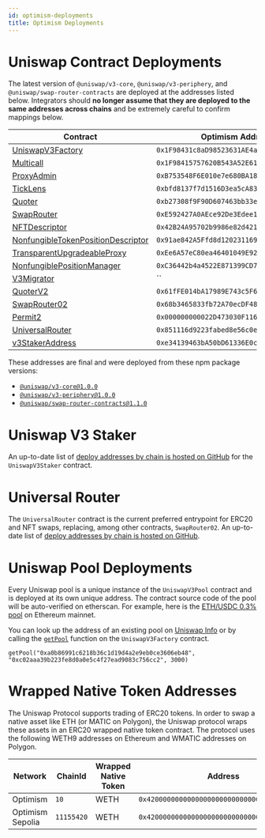 ```yaml
---
id: optimism-deployments
title: Optimism Deployments
---
```


# Uniswap Contract Deployments

The latest version of `@uniswap/v3-core`, `@uniswap/v3-periphery`, and `@uniswap/swap-router-contracts` are deployed at the addresses listed below. Integrators should **no longer assume that they are deployed to the same addresses across chains** and be extremely careful to confirm mappings below.

| Contract                                                                                                                                                     | Optimism Addresses                           | OP Sepolia Addresses  SDK-Core               | OP Sepolia Addresses                         |
| ------------------------------------------------------------------------------------------------------------------------------------------------------------ | -------------------------------------------- | -------------------------------------------- | -------------------------------------------- |
| [UniswapV3Factory](https://github.com/Uniswap/uniswap-v3-core/blob/v1.0.0/contracts/UniswapV3Factory.sol)                                                    | `0x1F98431c8aD98523631AE4a59f267346ea31F984` | `0x8CE191193D15ea94e11d327b4c7ad8bbE520f6aF` | `0x4752ba5DBc23f44D87826276BF6Fd6b1C372aD24` |
| [Multicall](https://optimistic.etherscan.io/address/0x1F98415757620B543A52E61c46B32eB19261F984#code)                                                         | `0x1F98415757620B543A52E61c46B32eB19261F984` | `0x80e4e06841bb76AA9735E0448cB8d003C0EF009a` | `0xd867e273eAbD6c853fCd0Ca0bFB6a3aE6491d2C1` |
| [ProxyAdmin](https://github.com/OpenZeppelin/openzeppelin-contracts/blob/v3.4.1-solc-0.7-2/contracts/proxy/ProxyAdmin.sol)                                   | `0xB753548F6E010e7e680BA186F9Ca1BdAB2E90cf2` | `0xD7303474Baca835743B54D73799688990f24a79D` | `0xD7303474Baca835743B54D73799688990f24a79D` |
| [TickLens](https://github.com/Uniswap/uniswap-v3-periphery/blob/v1.0.0/contracts/lens/TickLens.sol)                                                          | `0xbfd8137f7d1516D3ea5cA83523914859ec47F573` | `0xCb7f54747F58F8944973cea5b8f4ac2209BadDC5` | `0xedf6066a2b290C185783862C7F4776A2C8077AD1` |
| [Quoter](https://github.com/Uniswap/uniswap-v3-periphery/blob/v1.0.0/contracts/lens/Quoter.sol)                                                              | `0xb27308f9F90D607463bb33eA1BeBb41C27CE5AB6` | ``                                           | ``                                           |
| [SwapRouter](https://github.com/Uniswap/uniswap-v3-periphery/blob/v1.0.0/contracts/SwapRouter.sol)                                                           | `0xE592427A0AEce92De3Edee1F18E0157C05861564` | ``                                           | ``                                           |
| [NFTDescriptor](https://github.com/Uniswap/uniswap-v3-periphery/blob/v1.0.0/contracts/libraries/NFTDescriptor.sol)                                           | `0x42B24A95702b9986e82d421cC3568932790A48Ec` | `0x4e0caFF1Df1cCd7CF782FDdeD77f020699B57f1a` | `0x4e0caFF1Df1cCd7CF782FDdeD77f020699B57f1a` |
| [NonfungibleTokenPositionDescriptor](https://github.com/Uniswap/uniswap-v3-periphery/blob/v1.0.0/contracts/NonfungibleTokenPositionDescriptor.sol)           | `0x91ae842A5Ffd8d12023116943e72A606179294f3` | `0xd7c6e867591608D32Fe476d0DbDc95d0cf584c8F` | `0xd7c6e867591608D32Fe476d0DbDc95d0cf584c8F` |
| [TransparentUpgradeableProxy](https://github.com/OpenZeppelin/openzeppelin-contracts/blob/v3.4.1-solc-0.7-2/contracts/proxy/TransparentUpgradeableProxy.sol) | `0xEe6A57eC80ea46401049E92587E52f5Ec1c24785` | `0x1E2A708040Eb6Ed08893E27E35D399e8E8e7857E` | `0x1E2A708040Eb6Ed08893E27E35D399e8E8e7857E` |
| [NonfungiblePositionManager](https://github.com/Uniswap/uniswap-v3-periphery/blob/v1.0.0/contracts/NonfungiblePositionManager.sol)                           | `0xC36442b4a4522E871399CD717aBDD847Ab11FE88` | `0xdA75cEf1C93078e8b736FCA5D5a30adb97C8957d` | `0x27F971cb582BF9E50F397e4d29a5C7A34f11faA2` |
| [V3Migrator](https://github.com/Uniswap/uniswap-v3-periphery/blob/v1.0.0/contracts/V3Migrator.sol)                                                           | ``                                           | `0xE7EcbAAaA54D007A00dbb6c1d2f150066D69dA07` | `0xCbf8b7f80800bd4888Fbc7bf1713B80FE4E23E10` |
| [QuoterV2](https://github.com/Uniswap/v3-periphery/blob/main/contracts/lens/QuoterV2.sol)                                                                    | `0x61fFE014bA17989E743c5F6cB21bF9697530B21e` | `0x0FBEa6cf957d95ee9313490050F6A0DA68039404` | `0xC5290058841028F1614F3A6F0F5816cAd0df5E27` |
| [SwapRouter02](https://github.com/Uniswap/swap-router-contracts/blob/main/contracts/SwapRouter02.sol)                                                        | `0x68b3465833fb72A70ecDF485E0e4C7bD8665Fc45` | `0x94cC0AaC535CCDB3C01d6787D6413C739ae12bc4` | `0x94cC0AaC535CCDB3C01d6787D6413C739ae12bc4` |
| [Permit2](https://github.com/Uniswap/permit2)                                                                                                                | `0x000000000022D473030F116dDEE9F6B43aC78BA3` | `0x000000000022D473030F116dDEE9F6B43aC78BA3` | `0x000000000022D473030F116dDEE9F6B43aC78BA3` |
| [UniversalRouter](https://github.com/Uniswap/universal-router)                                                                                               | `0x851116d9223fabed8e56c0e6b8ad0c31d98b3507` | `0xD5bBa708b39537d33F2812E5Ea032622456F1A95` | `0xD5bBa708b39537d33F2812E5Ea032622456F1A95` |
| [v3StakerAddress](https://github.com/Uniswap/v3-staker)                                                                                                      | `0xe34139463bA50bD61336E0c446Bd8C0867c6fE65` | `0x78eF13931e5625C828ef8Ec455ba7fa09fDa9808` | ``                                           |


These addresses are final and were deployed from these npm package versions:

- [`@uniswap/v3-core@1.0.0`](https://github.com/Uniswap/uniswap-v3-core/tree/v1.0.0)
- [`@uniswap/v3-periphery@1.0.0`](https://github.com/Uniswap/uniswap-v3-periphery/tree/v1.0.0)
- [`@uniswap/swap-router-contracts@1.1.0`](https://github.com/Uniswap/swap-router-contracts/tree/v1.1.0)

# Uniswap V3 Staker

An up-to-date list of [deploy addresses by chain is hosted on GitHub](https://github.com/Uniswap/v3-staker/releases/tag/v1.0.2) for the `UniswapV3Staker` contract.

# Universal Router

The `UniversalRouter` contract is the current preferred entrypoint for ERC20 and NFT swaps, replacing, among other contracts, `SwapRouter02`. An up-to-date list of [deploy addresses by chain is hosted on GitHub](https://github.com/Uniswap/universal-router/tree/main/deploy-addresses).

# Uniswap Pool Deployments

Every Uniswap pool is a unique instance of the `UniswapV3Pool` contract and is deployed at its own unique address. The contract source code of the pool will be auto-verified on etherscan. For example, here is the [ETH/USDC 0.3% pool](https://etherscan.io/address/0x8ad599c3a0ff1de082011efddc58f1908eb6e6d8) on Ethereum mainnet.

You can look up the address of an existing pool on [Uniswap Info](https://info.uniswap.org/#/) or by calling the [`getPool`](../core/interfaces/IUniswapV3Factory.md#getpool) function on the `UniswapV3Factory` contract.

```solidity
getPool("0xa0b86991c6218b36c1d19d4a2e9eb0ce3606eb48", "0xc02aaa39b223fe8d0a0e5c4f27ead9083c756cc2", 3000)
```

# Wrapped Native Token Addresses

The Uniswap Protocol supports trading of ERC20 tokens. In order to swap a native asset like ETH (or MATIC on Polygon), the Uniswap protocol wraps these assets in an ERC20 wrapped native token contract. The protocol uses the following WETH9 addresses on Ethereum and WMATIC addresses on Polygon.

| Network             | ChainId    | Wrapped Native Token | Address                                      |
| ------------------- | ---------- | -------------------- | -------------------------------------------- |
| Optimism            | `10`       | WETH                 | `0x4200000000000000000000000000000000000006` |
| Optimism Sepolia    | `11155420` | WETH                 | `0x4200000000000000000000000000000000000006` |
